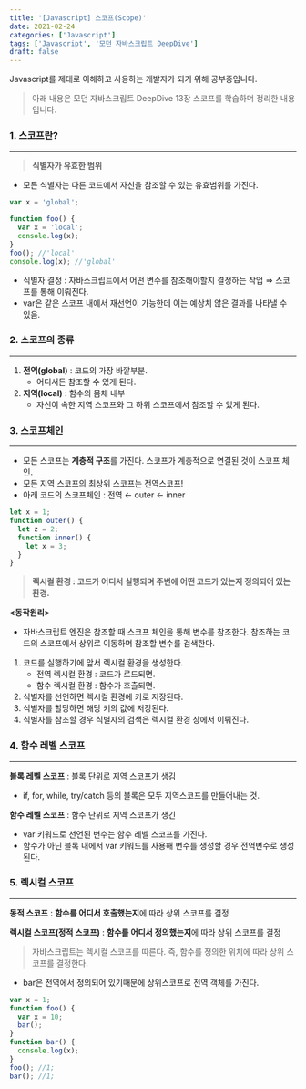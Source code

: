```yaml
---
title: '[Javascript] 스코프(Scope)'
date: 2021-02-24
categories: ['Javascript']
tags: ['Javascript', '모던 자바스크립트 DeepDive']
draft: false
---
```


Javascript를 제대로 이해하고 사용하는 개발자가 되기 위해 공부중입니다.

> 아래 내용은 모던 자바스크립트 DeepDive 13장 스코프를 학습하며 정리한 내용입니다.

<!--more-->

### 1. 스코프란?

---

> **식별자가 유효한 범위**

- 모든 식별자는 다른 코드에서 자신을 참조할 수 있는 유효범위를 가진다.

```jsx
var x = 'global';

function foo() {
  var x = 'local';
  console.log(x);
}
foo(); //'local'
console.log(x); //'global'
```

- 식별자 결정 : 자바스크립트에서 어떤 변수를 참조해야할지 결정하는 작업 ⇒ 스코프를 통해 이뤄진다.
- var은 같은 스코프 내에서 재선언이 가능한데 이는 예상치 않은 결과를 나타낼 수 있음.

### 2. 스코프의 종류

---

1. **전역(global)** : 코드의 가장 바깥부분.
   - 어디서든 참조할 수 있게 된다.
2. **지역(local)** : 함수의 몸체 내부
   - 자신이 속한 지역 스코프와 그 하위 스코프에서 참조할 수 있게 된다.

### 3. 스코프체인

---

- 모든 스코프는 **계층적 구조**를 가진다. 스코프가 계층적으로 연결된 것이 스코프 체인.
- 모든 지역 스코프의 최상위 스코프는 전역스코프!
- 아래 코드의 스코프체인 : 전역 ← outer ← inner

```jsx
let x = 1;
function outer() {
  let z = 2;
  function inner() {
    let x = 3;
  }
}
```

> **렉시컬 환경 : 코드가 어디서 실행되며 주변에 어떤 코드가 있는지 정의되어 있는 환경.**

**<동작원리>**

- 자바스크립트 엔진은 참조할 때 스코프 체인을 통해 변수를 참조한다. 참조하는 코드의 스코프에서 상위로 이동하며 참조할 변수를 검색한다.

1. 코드를 실행하기에 앞서 렉시컬 환경을 생성한다.
   - 전역 렉시컬 환경 : 코드가 로드되면.
   - 함수 렉시컬 환경 : 함수가 호출되면.
2. 식별자를 선언하면 렉시컬 환경에 키로 저장된다.
3. 식별자를 할당하면 해당 키의 값에 저장된다.
4. 식별자를 참조할 경우 식별자의 검색은 렉시컬 환경 상에서 이뤄진다.

### 4. 함수 레벨 스코프

---

**블록 레벨 스코프** : 블록 단위로 지역 스코프가 생김

- if, for, while, try/catch 등의 블록은 모두 지역스코프를 만들어내는 것.

**함수 레벨 스코프** : 함수 단위로 지역 스코프가 생긴

- var 키워드로 선언된 변수는 함수 레벨 스코프를 가진다.
- 함수가 아닌 블록 내에서 var 키워드를 사용해 변수를 생성할 경우 전역변수로 생성된다.

### 5. 렉시컬 스코프

---

**동적 스코프** : **함수를 어디서 호출했는지**에 따라 상위 스코프를 결정

**렉시컬 스코프(정적 스코프)** : **함수를 어디서 정의했는지**에 따라 상위 스코프를 결정

> 자바스크립트는 렉시컬 스코프를 따른다. 즉, 함수를 정의한 위치에 따라 상위 스코프를 결정한다.

- bar은 전역에서 정의되어 있기때문에 상위스코프로 전역 객체를 가진다.

```jsx
var x = 1;
function foo() {
  var x = 10;
  bar();
}
function bar() {
  console.log(x);
}
foo(); //1;
bar(); //1;
```
